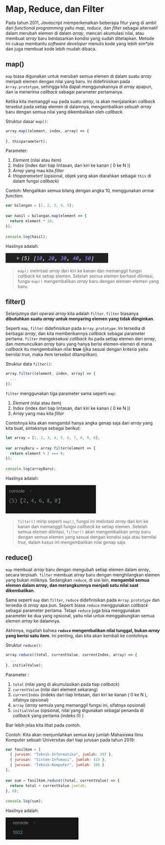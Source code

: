 # Map, Reduce, dan Filter

Pada tahun 2011, *Javascript* memperkenalkan beberapa fitur yang di ambil dari _functional programming_ yaitu _map_, _reduce_, dan _filter_ sebagai alternatif dalam merubah elemen di dalam _array_, mencari akumulasi nilai, atau membuat *array* baru berdasarkan kondisi yang sudah ditetapkan. Metode ini cukup membantu _software developer_ menulis kode yang lebih sim*ple dan juga membuat kode lebih mudah dibaca.

## map()

`map` biasa digunakan untuk merubah semua elemen di dalam suatu _array_ menjadi elemen dengan nilai yang baru. Ini didefinisikan pada `Array.prototype`, sehingga kita dapat menggunakannya di _array_ apapun, dan ia menerima *callback* sebagai parameter pertamanya.

Ketika kita memanggil `map` pada suatu _array_, ia akan menjalankan *callback* tersebut pada setiap elemen di dalamnya, mengembalikan sebuah _array_ baru dengan semua nilai yang dikembalikan oleh *callback*.

Struktur dasar `map()`:

```js
array.map((element, index, array) => {
  ...
}, thisparametert);
```

Parameter:

1. _Element_ (nilai atau item)
2. _Index_ (index dari tiap lintasan, dari kiri ke kanan ( 0 ke N ))
3. *Array* yang mau kita *filter*
4. _thisparametert_ (opsional, objek yang akan diarahkan sebagai `this` di dalam fungsi *callback*)

Contoh: Mengalikan semua bilang dengan angka 10, menggunakan *arrow function*.

```js
var bilangan = [1, 2, 3, 4, 5];

var hasil = bilangan.map(element => {
  return element * 10;
});

console.log(hasil);
```

Hasilnya adalah:

![hasilmap](img/map1.png)

> `map()` melintasi *array* dari kiri ke kanan dan memanggil fungsi *callback* ke setiap elemen. Setelah semua elemen berhasil dilintasi, fungsi `map()` mengembalikan *array* baru dengan elemen-elemen yang baru.

## filter()

Selanjutnya dari operasi *array* kita adalah `filter`. `filter` biasanya **dibutuhkan suatu *array* untuk menyaring elemen yang tidak diinginkan**.

Seperti `map`, `filter` didefinisikan pada `Array.prototype`. Ini tersedia di berbagai *array*, dan kita memberikannya *callback* sebagai parameter pertama. `filter` mengeksekusi *callback* itu pada setiap elemen dari *array*, dan memunculkan *array* baru yang hanya berisi elemen-elemen di mana *callback* itu mengembalikan nilai **true** (jika sesuai dengan kriteria yaitu bernilai *true*, maka item tersebut ditampilkan).

Struktur data `filter()`:

```js
array.filter((element, index, array) => {
  ...
});
```

`filter` menggunakan tiga parameter sama seperti `map`:

1. _Element_ (nilai atau item)
2. _Index_ (index dari tiap lintasan, dari kiri ke kanan ( 0 ke N ))
3. *Array* yang mau kita *filter*

Contohnya kita akan mengambil hanya angka genap saja dari *array* yang kita buat, sintaksnya sebagai berikut:

```js
let array = [1, 2, 3, 4, 5, 6, 7, 8, 9, 0];

var arrayBaru = array.filter(element => {
  return element % 2 === 0;
});

console.log(arrayBaru);
```

Hasilnya adalah:

![hasilfilter](img/filter1.png)

> `filter()` mirip seperti `map()`, fungsi ini melintasi *array* dari kiri ke kanan dan memanggil fungsi *callback* ke setiap elemen. Setelah semua elemen dilintasi, `filter()` akan mengembalikan *array* baru dengan semua elemen yang sesuai dengan kondisi saja atau bernilai *true*, dalam kasus ini mengembalikan nilai genap saja.

## reduce()

`map` membuat *array* baru dengan mengubah setiap elemen dalam *array*, secara terpisah. `filter` membuat *array* baru dengan menghilangkan elemen yang bukan miliknya. Sedangkan `reduce`, di sisi lain, **mengambil semua elemen dalam *array*, dan merangkumnya menjadi satu nilai saat dikembalikan**.

Sama seperti `map` dan `filter`, `reduce` didefinisikan pada `Array.prototype` dan tersedia di *array* apa pun. Seperti biasa `reduce` menggunakan *callback* sebagai parameter pertama. Tetapi `reduce` juga bisa menggunakan parameter ke dua yang opsional, yaitu nilai untuk menggabungkan semua elemen *array* ke dalamnya.

Akhirnya, ingatlah bahwa **`reduce` mengembalikan nilai tunggal, bukan *array* yang berisi satu item.** ini penting, dan kita akan kembali ke contohnya.

Struktur `reduce()`:

```js
array.reduce((total, currentValue, currentIndex, array) => {
  ...
}, initialValue);
```

Parameter :

1. `total` (nilai yang di akumulasikan pada tiap *callback*)
2. `currentValue` (nilai dari element sekarang)
3. `currentIndex` (indeks dari tiap lintasan, dari kiri ke kanan ( 0 ke N ), sifatnya opsional)
4. `array` (*array* semula yang memanggil fungsi ini, sifatnya opsional)
5. `initialValue` (opsional, nilai yang digunakan sebagai penanda di *callback* yang pertama (indeks 0) )

Biar lebih jelas kita lihat pada contoh.

Contoh: Kita akan menjumlahkan semua *key* jumlah Mahasiswa Ilmu Komputer sebuah Universitas dari tiap jurusan pada tahun 2019:

```js
var fasilkom = [
  { jurusan: "Teknik-Informatika", jumlah: 397 },
  { jurusan: "Sistem-Infomasi", jumlah: 419 },
  { jurusan: "Teknik-Komputer", jumlah: 186 }
];

var sum = fasilkom.reduce((total, currentValue) => {
  return total + currentValue.jumlah;
}, 0);

console.log(sum);
```

Hasilnya adalah:

![hasilreduce](img/reduce1.png)
